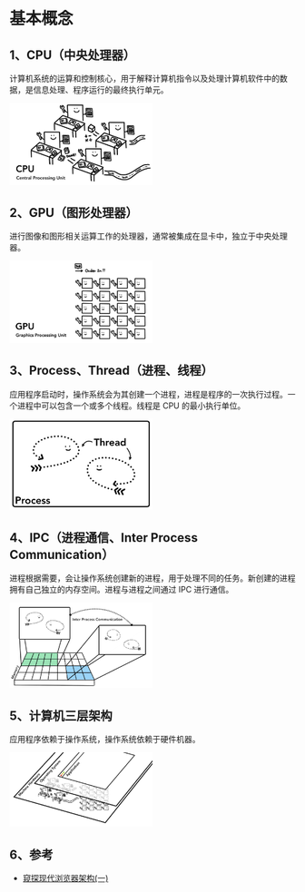 # 基本概念

## 1、CPU（中央处理器）

计算机系统的运算和控制核心，用于解释计算机指令以及处理计算机软件中的数据，是信息处理、程序运行的最终执行单元。

<img src="./draw/CPU.jpeg" alt="image" width="50%" height="auto">

## 2、GPU（图形处理器）

进行图像和图形相关运算工作的处理器，通常被集成在显卡中，独立于中央处理器。

<img src="./draw/GPU.png" alt="image" width="50%" height="auto">

## 3、Process、Thread（进程、线程）

应用程序启动时，操作系统会为其创建一个进程，进程是程序的一次执行过程。一个进程中可以包含一个或多个线程。线程是 CPU 的最小执行单位。

<img src="./draw/ProcessAndThread.png" alt="image" width="50%" height="auto">

## 4、IPC（进程通信、Inter Process Communication）

进程根据需要，会让操作系统创建新的进程，用于处理不同的任务。新创建的进程拥有自己独立的内存空间。进程与进程之间通过 IPC 进行通信。

<img src="./draw/进程通信.png" alt="image" width="50%" height="auto">

## 5、计算机三层架构

应用程序依赖于操作系统，操作系统依赖于硬件机器。

<img src="./draw/计算机三层架构.png" alt="image" width="50%" height="auto">

## 6、参考
- [窥探现代浏览器架构(一)](https://cloud.tencent.com/developer/article/2079049)
